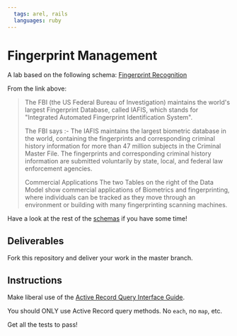 ```yaml
---
  tags: arel, rails
  languages: ruby
---
```


# Fingerprint Management
A lab based on the following schema: [Fingerprint Recognition](http://www.databaseanswers.org/data_models/fingerprint_recognition/index.htm)

From the link above:
> The FBI (the US Federal Bureau of Investigation) maintains the world's largest Fingerprint Database, called IAFIS, which stands for "Integrated Automated Fingerprint Identification System". 
> 
> The FBI says :- 
> The IAFIS maintains the largest biometric database in the world, containing the fingerprints and corresponding criminal history information for more than 47 million subjects in the Criminal Master File. 
> The fingerprints and corresponding criminal history information are submitted voluntarily by state, local, and federal law enforcement agencies. 
> 
> Commercial Applications 
> The two Tables on the right of the Data Model show commercial applications of Biometrics and fingerprinting, where individuals can be tracked as they move through an environment or building with many fingerprinting scanning machines. 

Have a look at the rest of the [schemas](http://www.databaseanswers.org/data_models/) if you have some time!

## Deliverables
Fork this repository and deliver your work in the master branch.

## Instructions
Make liberal use of the [Active Record Query Interface Guide](http://guides.rubyonrails.org/active_record_querying.html).

You should ONLY use Active Record query methods. No `each`, no `map`,
etc. 

Get all the tests to pass!
